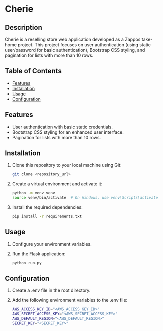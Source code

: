
# Cherie

## Description
Cherie is a reselling store web application developed as a Zappos take-home project.
This project focuses on user authentication (using static user/password for basic authentication),
Bootstrap CSS styling, and pagination for lists with more than 10 rows.

## Table of Contents
- [Features](#features)
- [Installation](#installation)
- [Usage](#usage)
- [Configuration](#configuration)

## Features
- User authentication with basic static credentials.
- Bootstrap CSS styling for an enhanced user interface.
- Pagination for lists with more than 10 rows.

## Installation
1. Clone this repository to your local machine using Git:
   ```bash
   git clone <repository_url>
   ```

2. Create a virtual environment and activate it:
   ```bash
   python -m venv venv
   source venv/bin/activate  # On Windows, use venv\Scripts\activate
   ```

3. Install the required dependencies:
   ```bash
   pip install -r requirements.txt
   ```

## Usage
1. Configure your environment variables.

2. Run the Flask application:
   ```bash
   python run.py
   ```

## Configuration
1. Create a .env file in the root directory.

2. Add the following environment variables to the .env file:
   ```bash
   AWS_ACCESS_KEY_ID="<AWS_ACCESS_KEY_ID>"
   AWS_SECRET_ACCESS_KEY="<AWS_SECRET_ACCESS_KEY>"
   AWS_DEFAULT_REGION="<AWS_DEFAULT_REGION>"
   SECRET_KEY="<SECRET_KEY>"
   ```


